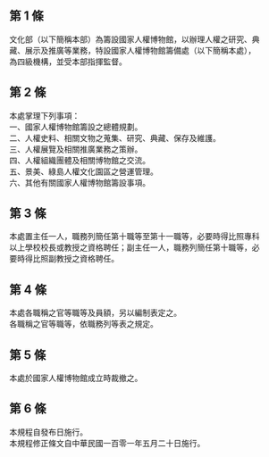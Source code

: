 第 1 條
-------
文化部（以下簡稱本部）為籌設國家人權博物館，以辦理人權之研究、典  
藏、展示及推廣等業務，特設國家人權博物館籌備處（以下簡稱本處），  
為四級機構，並受本部指揮監督。

第 2 條
-------
本處掌理下列事項：  
一、國家人權博物館籌設之總體規劃。  
二、人權史料、相關文物之蒐集、研究、典藏、保存及維護。  
三、人權展覽及相關推廣業務之策辦。  
四、人權組織團體及相關博物館之交流。  
五、景美、綠島人權文化園區之營運管理。  
六、其他有關國家人權博物館籌設事項。

第 3 條
-------
本處置主任一人，職務列簡任第十職等至第十一職等，必要時得比照專科  
以上學校校長或教授之資格聘任；副主任一人，職務列簡任第十職等，必  
要時得比照副教授之資格聘任。

第 4 條
-------
本處各職稱之官等職等及員額，另以編制表定之。  
各職稱之官等職等，依職務列等表之規定。

第 5 條
-------
本處於國家人權博物館成立時裁撤之。

第 6 條
-------
本規程自發布日施行。  
本規程修正條文自中華民國一百零一年五月二十日施行。

